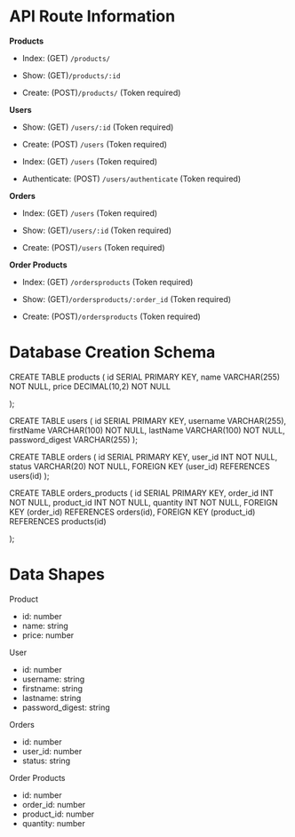 # API Route Information

**Products**

- Index: (GET) `/products/`

- Show: (GET)`/products/:id` 

- Create: (POST)`/products/` (Token required)

**Users**

- Show: (GET) `/users/:id` (Token required)

- Create: (POST) `/users` (Token required)

- Index: (GET) `/users` (Token required)

- Authenticate: (POST) `/users/authenticate` (Token required)

**Orders**

- Index: (GET) `/users` (Token required)

- Show: (GET)`/users/:id` (Token required)

- Create: (POST)`/users` (Token required)

**Order Products**

- Index: (GET) `/ordersproducts` (Token required)

- Show: (GET)`/ordersproducts/:order_id` (Token required)

- Create: (POST)`/ordersproducts` (Token required)


# Database Creation Schema

CREATE TABLE products (
    id SERIAL PRIMARY KEY,
    name VARCHAR(255) NOT NULL,
    price DECIMAL(10,2) NOT NULL

);

CREATE TABLE users (
    id SERIAL PRIMARY KEY,
    username VARCHAR(255),
    firstName VARCHAR(100) NOT NULL,
    lastName VARCHAR(100) NOT NULL,
    password_digest VARCHAR(255)
);

CREATE TABLE orders (
    id SERIAL PRIMARY KEY,
    user_id INT NOT NULL,
    status VARCHAR(20) NOT NULL,
    FOREIGN KEY (user_id) REFERENCES users(id)
);

CREATE TABLE orders_products (
    id SERIAL PRIMARY KEY,
    order_id INT NOT NULL,
    product_id INT NOT NULL,
    quantity INT NOT NULL,
    FOREIGN KEY (order_id) REFERENCES orders(id),
    FOREIGN KEY (product_id) REFERENCES products(id)

);

# Data Shapes

Product
- id: number
- name: string
- price: number

User
- id: number
- username: string
- firstname: string
- lastname: string
- password_digest: string

Orders
- id: number
- user_id: number
- status: string

Order Products
- id: number
- order_id: number
- product_id: number
- quantity: number


